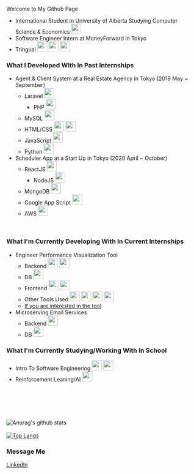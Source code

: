 Welcome to My Github Page
* International Student in University of Alberta Studying Computer Science & Economics <img width="26px" src="https://img.icons8.com/color/48/000000/canada.png"/>
* Software Engineer Intern at MoneyForward in Tokyo
* Tringual <img width="26px" src="https://img.icons8.com/color/48/000000/japan.png"/> <img width="26px" src="https://img.icons8.com/color/48/000000/usa.png"/> <img width="26px" src="https://img.icons8.com/color/48/000000/sri-lanka.png"/>


### What I Developed With In Past Internships
* Agent & Client System at a Real Estate Agency in Tokyo (2019 May ~ September)
    * Laravel <img width="26px" src="https://img.icons8.com/windows/32/000000/laravel.png"/>
        * PHP <img width="26px" src="https://img.icons8.com/offices/30/000000/php-logo.png"/>
    * MySQL <img width="26px" src="https://img.icons8.com/ios/50/000000/mysql-logo.png"/>
    * HTML/CSS <img width="26px" src="https://img.icons8.com/color/48/000000/html-5.png"/> <img width="26px" src="https://img.icons8.com/color/48/000000/css3.png"/> 
    * JavaScript <img width="26px" src="https://img.icons8.com/color/48/000000/javascript.png"/>
    * Python <img width="26px" src="https://img.icons8.com/color/48/000000/python.png"/>
* Scheduler App at a Start Up in Tokyo (2020 April ~ October)
    * ReactJS <img width="26px" src="https://img.icons8.com/plasticine/48/000000/react.png"/>
        * NodeJS <img width="26px" src="https://img.icons8.com/color/48/000000/nodejs.png"/>
    * MongoDB <img width="26px" src="https://img.icons8.com/color/48/000000/mongodb.png"/>
    * Google App Script <img width="26px" src="https://img.icons8.com/color/48/000000/google-logo.png"/>
    * AWS <img width="26px" src="https://img.icons8.com/color/48/000000/amazon-web-services.png"/>

<br />

### What I'm Currently Developing With In Current Internships
* Engineer Performance Visualization Tool
    * Backend  <img width="26px" src="https://cdn3.iconfinder.com/data/icons/popular-services-brands-vol-2/512/ruby-on-rails-512.png"/> <img width="26px" src="https://img.icons8.com/color/48/000000/ruby-programming-language.png"/> 
    * DB <img width="26px" src="https://img.icons8.com/ios/50/000000/mysql-logo.png"/>
    * Frontend <img width="26px" src="https://img.icons8.com/color/48/000000/vue-js.png"/> <img width="26px" src="https://nuxtjs.org/logos/nuxt-icon.png">
    * Other Tools Used <img width="26px" src="https://avatars2.githubusercontent.com/u/1231870?s=200&v=4"> <img width="26px" src="https://www.docker.com/sites/default/files/d8/styles/role_icon/public/2019-07/Moby-logo.png?itok=sYH_JEaJ"> <img width="26px" src="https://iconape.com/wp-content/files/wm/110842/png/terraform-enterprise.png"> <img width="26px" src="https://cdn2.iconfinder.com/data/icons/mixd/512/20_kubernetes-512.png">
    * [If you are interested in the tool](https://moneyforward.com/engineers_blog/2020/09/11/engineering-visualization-tool/)
* Microserving Email Services
    * Backend <img width="26px" src="https://img.icons8.com/color/48/000000/golang.png">
    * DB <img width="26px" src="https://img.icons8.com/ios/50/000000/mysql-logo.png"/>

### What I'm Currently Studying/Working With In School
* Intro To Software Engineering <img width="26px" src="https://img.icons8.com/plasticine/100/000000/android-os.png"/> <img width="26px" src="https://img.icons8.com/color/48/000000/java-coffee-cup-logo.png"/> 
* Reinforcement Leaning/AI <img width="26px" src="https://img.icons8.com/color/48/000000/python.png"/>
<br />
<br />


<br />
<br />

![Anurag's github stats](https://github-readme-stats.vercel.app/api?username=ravioli0509&show_icons=true&hide=issues&theme=dark)
<br />
<br />
[![Top Langs](https://github-readme-stats.vercel.app/api/top-langs/?username=ravioli0509&layout=compact)](https://github.com/anuraghazra/github-readme-stats)
<br />

### Message Me
[LinkedIn](https://www.linkedin.com/in/ravindu-cooray-61564b179)
